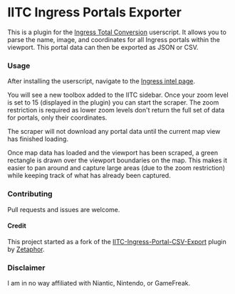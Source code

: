# IITC Ingress Portals Exporter
This is a plugin for the [Ingress Total Conversion](http://github.com/iitc-project/ingress-intel-total-conversion) userscript. It allows you to parse the name, image, and coordinates for all Ingress portals within the viewport. This portal data can then be exported as JSON or CSV.

### Usage
After installing the userscript, navigate to the [Ingress intel page](https://www.ingress.com/intel).

You will see a new toolbox added to the IITC sidebar. Once your zoom level is set to 15 (displayed in the plugin) you can start the scraper. The zoom restriction is required as lower zoom levels don't return the full set of data for portals, only their coordinates.

The scraper will not download any portal data until the current map view has finished loading.

Once map data has loaded and the viewport has been scraped, a green rectangle is drawn over the viewport boundaries on the map. This makes it easier to pan around and capture large areas (due to the zoom restriction) while keeping track of what has already been captured.

### Contributing
Pull requests and issues are welcome.

#### Credit
This project started as a fork of the [IITC-Ingress-Portal-CSV-Export](https://github.com/Zetaphor/IITC-Ingress-Portal-CSV-Export) plugin by [Zetaphor](https://github.com/Zetaphor).

### Disclaimer
I am in no way affiliated with Niantic, Nintendo, or GameFreak.
